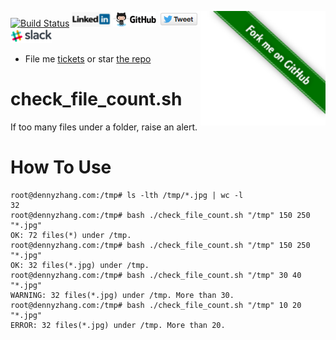 <a href="https://github.com/DennyZhang?tab=followers"><img align="right" width="200" height="183" src="https://raw.githubusercontent.com/USDevOps/mywechat-slack-group/master/images/fork_github.png" /></a>

[![Build Status](https://travis-ci.org/DennyZhang/monitoring.svg?branch=master)](https://travis-ci.org/DennyZhang/monitoring) [![LinkedIn](https://raw.githubusercontent.com/USDevOps/mywechat-slack-group/master/images/linkedin.png)](https://www.linkedin.com/in/dennyzhang001) [![Github](https://raw.githubusercontent.com/USDevOps/mywechat-slack-group/master/images/github.png)](https://github.com/DennyZhang) [![Twitter](https://raw.githubusercontent.com/USDevOps/mywechat-slack-group/master/images/twitter.png)](https://twitter.com/dennyzhang001) [![Slack](https://raw.githubusercontent.com/USDevOps/mywechat-slack-group/master/images/slack.png)](https://mywechat.slack.com/join/shared_invite/enQtMjQ0Mjg4ODk2Mjc2LTk1MTQyNTE2ZjEyNGZjZDkyOTY5ODEzMDY5ZGJkODY1OTNlYTllZTFjMGY2YzhjYjM0M2FiM2Y0OGQ5NGI3Y2U)

- File me [tickets](https://github.com/DennyZhang/monitoring/issues) or star [the repo](https://github.com/DennyZhang/monitoring)

check_file_count.sh
==============
If too many files under a folder, raise an alert.

# How To Use
```
root@dennyzhang.com:/tmp# ls -lth /tmp/*.jpg | wc -l
32
root@dennyzhang.com:/tmp# bash ./check_file_count.sh "/tmp" 150 250 "*.jpg"
OK: 72 files(*) under /tmp.
root@dennyzhang.com:/tmp# bash ./check_file_count.sh "/tmp" 150 250 "*.jpg"
OK: 32 files(*.jpg) under /tmp.
root@dennyzhang.com:/tmp# bash ./check_file_count.sh "/tmp" 30 40 "*.jpg"
WARNING: 32 files(*.jpg) under /tmp. More than 30.
root@dennyzhang.com:/tmp# bash ./check_file_count.sh "/tmp" 10 20 "*.jpg"
ERROR: 32 files(*.jpg) under /tmp. More than 20.
```
